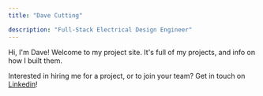 ```yaml
---
title: "Dave Cutting"

description: "Full-Stack Electrical Design Engineer"
---
```


Hi, I'm Dave! Welcome to my project site. It's full of my projects, and info on how I built them. 

Interested in hiring me for a project, or to join your team? Get in touch on [Linkedin](https://www.linkedin.com/in/steezeman/)!

